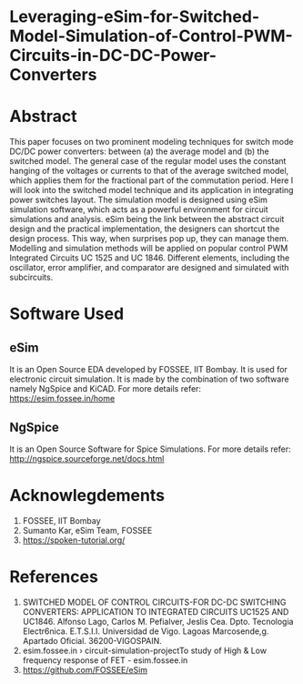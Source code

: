 # Leveraging-eSim-for-Switched-Model-Simulation-of-Control-PWM-Circuits-in-DC-DC-Power-Converters
# Abstract

This paper focuses on two prominent modeling techniques for switch mode DC/DC power converters: between (a) the average model and (b) the switched model. The general case of the regular model uses the constant 
hanging of the voltages or currents to that of the average switched model, which applies them for the fractional part of the commutation period. Here I will look into the switched model technique and its application in integrating power switches 
layout. The simulation model is designed using eSim simulation software, which acts as a 
powerful environment for circuit simulations and analysis. eSim being the link between the 
abstract circuit design and the practical implementation, the designers can shortcut the design 
process. This way, when surprises pop up, they can manage them. Modelling and simulation 
methods will be applied on popular control PWM Integrated Circuits UC 1525 and UC 
1846. Different elements, including the oscillator, error amplifier, and comparator are 
designed and simulated with subcircuits. 

# Software Used
## eSim

It is an Open Source EDA developed by FOSSEE, IIT Bombay. It is used for electronic circuit simulation. It is made by the combination of two software namely NgSpice and KiCAD.
For more details refer:
https://esim.fossee.in/home

## NgSpice

It is an Open Source Software for Spice Simulations. For more details refer:
http://ngspice.sourceforge.net/docs.html

# Acknowlegdements

1. FOSSEE, IIT Bombay
4. Sumanto Kar, eSim Team, FOSSEE
6. https://spoken-tutorial.org/

# References

1. SWITCHED MODEL OF CONTROL CIRCUITS-FOR DC-DC SWITCHING CONVERTERS: 
APPLICATION TO INTEGRATED CIRCUITS UC1525 AND UC1846. Alfonso Lago, Carlos M. 
Pefialver, Jeslis Cea. Dpto. Tecnologia Electr6nica. E.T.S.I.I. Universidad de Vigo. Lagoas
Marcosende,g. Apartado Oficial. 36200-VIGOSPAIN.
2. esim.fossee.in › circuit-simulation-projectTo study of High & Low frequency response of FET - 
esim.fossee.in 
3. https://github.com/FOSSEE/eSim
